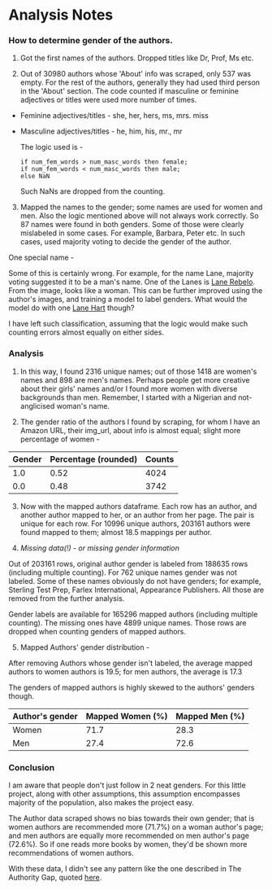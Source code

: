 # Analysis Notes

### How to determine gender of the authors.

1. Got the first names of the authors. Dropped titles like Dr, Prof, Ms etc.

2. Out of 30980 authors whose 'About' info was scraped, only 537 was empty. For
the rest of the authors, generally they had used third person in the 'About' section.
The code counted if masculine or feminine adjectives or titles were used more number
of times.

* Feminine adjectives/titles - she, her, hers, ms, mrs. miss
* Masculine adjectives/titles - he, him, his, mr., mr

  The logic used is -

  ``` pseudocode
  if num_fem_words > num_masc_words then female;
  if num_fem_words < num_masc_words then male;
  else NaN
  ```
  Such NaNs are dropped from the counting.

3. Mapped the names to the gender; some names are used for women and men. Also the
logic mentioned above will not always work correctly. So 87 names were found in both
genders. Some of those were clearly mislabeled in some cases. For example, Barbara, Peter
etc. In such cases, used majority voting to decide the gender of the author.

  One special name -

  Some of this is certainly wrong. For example, for the name Lane, majority voting suggested
  it to be a man's name. One of the Lanes is [Lane Rebelo](https://www.amazon.com/stores/author/B07CCKR9SP).
  From the image, looks like a woman. This can be further improved using the author's images,
  and training a model to label genders. What would the model do with one [Lane
    Hart](https://www.amazon.com/stores/author/B00J22NZTA) though?

  I have left such classification, assuming that the logic would make such counting errors
  almost equally on either sides.

### Analysis

1. In this way, I found 2316 unique names; out of those 1418 are women's names and
898 are men's names. Perhaps people get more creative about their girls' names and/or
I found more women with diverse backgrounds than men. Remember, I started with a
Nigerian and not-anglicised woman's name.

2. The gender ratio of the authors I found by scraping, for whom I have an Amazon URL,
their img_url, about info is almost equal; slight more percentage of women -

  | Gender | Percentage (rounded) | Counts |
  | ------ | -------------------- | ------ |
  |   1.0  |  0.52                |  4024  |
  |   0.0  |  0.48                |  3742  |

3. Now with the mapped authors dataframe. Each row has an author, and another author
mapped to her, or an author from her page. The pair is unique for each row. For 10996
unique authors, 203161 authors were found mapped to them; almost 18.5 mappings per
author.

4. *Missing data(!) - or missing gender information*

  Out of 203161 rows, original author gender is labeled from 188635 rows (including
    multiple counting). For 762 unique names gender was not labeled. Some of these names
  obviously do not have genders; for example, Sterling Test Prep, Farlex International,
  Appearance Publishers. All those are removed from the further analysis.

  Gender labels are available for 165296 mapped authors (including multiple counting).
  The missing ones have 4899 unique names. Those rows are dropped when counting genders
  of mapped authors.

5. Mapped Authors' gender distribution -

  After removing Authors whose gender isn't labeled, the average mapped authors to women
  authors is 19.5; for men authors, the average is 17.3

  The genders of mapped authors is highly skewed to the authors' genders though.

  | Author's gender | Mapped Women (%) | Mapped Men (%) |
  | --------------- | ---------------  | ---------------|
  | Women           |    71.7          |   28.3         |
  | Men             |    27.4          |   72.6         |



### Conclusion

I am aware that people don't just follow in 2 neat genders. For this little project, along with
other assumptions, this assumption encompasses majority of the population, also makes the project
easy.

The Author data scraped shows no bias towards their own gender; that is women authors are recommended
more (71.7%) on a woman author's page; and men authors are equally more recommended on men author's
page (72.6%). So if one reads more books by women, they'd be shown more recommendations of women
authors.

With these data, I didn't see any pattern like the one described in The Authority Gap, quoted
[here](the_authority_gap.md).
